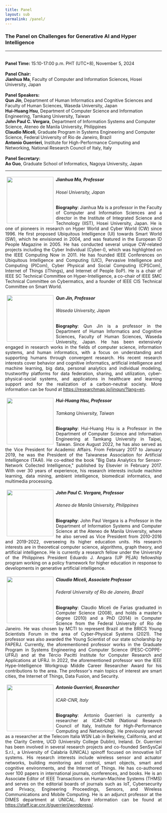 ```yaml
---
title: Panel
layout: sub
permalink: /panel/
--- 
```


<h3>The Panel on Challenges for Generative AI and Hyper Intelligence</h3>
<hr/>
<br/><b>Panel Time:</b> 15:10-17:00 p.m. PHT (UTC+8), November 5, 2024
<br/> <br/><b>Panel Chair: </b>
<br/><b>Jianhua Ma</b>, Faculty of Computer and Information Sciences, Hosei University, Japan
<br/><br/><b>Panel Speakers: </b>
<br/><b>Qun Jin</b>, Department of Human Informatics and Cognitive Sciences and Faculty of Human Sciences, Waseda University, Japan
<br/><b>Hui-Huang Hsu</b>, Department of Computer Science and Information Engineering, Tamkang University, Taiwan
<br/><b>John Paul C. Vergara</b>, Department of Information Systems and Computer Science, Ateneo de Manila University, Philippines
<br/><b>Claudio Miceli</b>, Graduate Program in Systems Engineering and Computer Science, Federal University of Rio de Janeiro, Brazil
<br/><b>Antonio Guerrieri</b>, Institute for High-Performance Computing and Networking, National Research Council of Italy, Italy
<br/><br/><b>Panel Secretary: </b>
<br/><b>Ao Guo</b>, Graduate School of Informatics, Nagoya University, Japan
<br/>

<hr/>

<img src="/2024/assets/images/panel_speaker/jianhua_ma.jpg" align="left" style="border:5px solid white" width="150">
<h5><b>Jianhua Ma, Professor</b></h5>
<h6>Hosei University, Japan</h6>
<p style="text-align: justify;">
 <b>Biography</b>: Jianhua Ma is a professor in the Faculty of Computer and Information Sciences and a director in the Institute of Integrated Science and Technology (IIST), Hosei University, Japan. He is one of pioneers in research on Hyper World and Cyber World (CW) since 1996. He first proposed Ubiquitous Intelligence (UI) towards Smart World (SW), which he envisioned in 2004, and was featured in the European ID People Magazine in 2005. He has conducted several unique CW-related projects including the Cyber Individual (Cyber-I), which was highlighted on the IEEE Computing Now in 2011. He has founded IEEE Conferences on Ubiquitous Intelligence and Computing (UIC), Pervasive Intelligence and Computing (PICom), Cyber Physical and Social Computing (CPSCom), Internet of Things (iThings), and Internet of People (IoP). He is a chair of IEEE SC Technical Committee on Hyper-Intelligence, a co-chair of IEEE SMC Technical Committee on Cybermatics, and a founder of IEEE CIS Technical Committee on Smart World.
 </p>
 
 <img src="/2024/assets/images/panel_speaker/qun_jin.jpg" align="left" style="border:5px solid white" width="150">
<h5><b>Qun Jin, Professor</b></h5>
<h6>Waseda University, Japan</h6>
<p style="text-align: justify;">
 <b>Biography</b>: Qun Jin is a professor in the Department of Human Informatics and Cognitive Sciences, Faculty of Human Sciences, Waseda University, Japan. He has been extensively engaged in research works in the fields of computer science, information systems, and human informatics, with a focus on understanding and supporting humans through convergent research. His recent research interests cover behavior and cognitive informatics, artificial intelligence and machine learning, big data, personal analytics and individual modeling, trustworthy platforms for data federation, sharing, and utilization, cyber-physical-social systems, and applications in healthcare and learning support and for the realization of a carbon-neutral society. More information can be found at <a href="https://researchmap.jp/jinqun/?lang=en" target=_new><u>https://researchmap.jp/jinqun/?lang=en</u></a>.
 </p>
 
 <img src="/2024/assets/images/panel_speaker/hui-huang_hsu.jpg" align="left" style="border:5px solid white" width="150">
<h5><b>Hui-Huang Hsu, Professor</b></h5>
<h6>Tamkang University, Taiwan</h6>
<p style="text-align: justify;">
 <b>Biography</b>: Hui-Huang Hsu is a Professor in the Department of Computer Science and Information Engineering at Tamkang University in Taipei, Taiwan. Since August 2022, he has also served as the Vice President for Academic Affairs. From February 2017 to January 2019, he was the President of the Taiwanese Association for Artificial Intelligence (TAAI). He co-edited the book "Big Data Analytics for Sensor-Network Collected Intelligence," published by Elsevier in February 2017. With over 30 years of experience, his research interests include machine learning, data mining, ambient intelligence, biomedical informatics, and multimedia processing.
 </p>

<img src="/2024/assets/images/panel_speaker/john_vergara.jpg" align="left" style="border:5px solid white" width="150">
<h5><b>John Paul C. Vergara, Professor</b></h5>
<h6>Ateneo de Manila University, Philippines</h6>
<p style="text-align: justify;">
<b>Biography</b>: John Paul Vergara is a Professor in the Department of Information Systems and Computer Science at the Ateneo de Manila University, where he also served as Vice President from 2010-2016 and 2019-2022, overseeing its higher education units.  His research interests are in theoretical computer science, algorithms, graph theory, and artificial intelligence.  He is currently a research fellow under the University of the Philippines President Eduardo J. Angara (UP PEJA) fellowship program working on a policy framework for higher education in response to developments in generative artificial intelligence. 
</p>

<img src="/2024/assets/images/panel_speaker/claudio.jpg" align="left" style="border:5px solid white" width="150">
<h5><b>Claudio Miceli, Associate Professor</b></h5>
<h6>Federal University of Rio de Janeiro, Brazil</h6>
<p style="text-align: justify;">
<b>Biography</b>: Claudio Miceli de Farias graduated in Computer Science (2008), and holds a master's degree (2010) and a PhD (2014) in Computer Science from the Federal University of Rio de Janeiro. He was chosen by MCTI to represent Brazil at the BRICS Young Scientists Forum in the area of Cyber-Physical Systems (2021). The professor was also awarded the Young Scientist of our state scholarship by FAPERJ. Currently, the aforementioned professor works in the Graduate Program in Systems Engineering and Computer Science (PESC-COPPE-UFRJ) and at the Tércio Pacitti Institute for Computer Research and Applications at UFRJ. In 2022, the aforementioned professor won the IEEE Hype-Intelligence Workgroup Middle Career Researcher Award for his contributions to the area. The professor's main topics of interest are smart cities, the Internet of Things, Data Fusion, and Security.
</p>

 <img src="/2024/assets/images/panel_speaker/antonio.jpg" align="left" style="border:5px solid white" width="150">
<h5><b>Antonio Guerrieri, Researcher</b></h5>
<h6>ICAR-CNR, Italy</h6>
<p style="text-align: justify;">
<b>Biography</b>: Antonio Guerrieri is currently a researcher at ICAR-CNR (National Research Council of Italy, Institute for High-Performance Computing and Networking). He previously served as a researcher at the Telecom Italia WSN Lab in Berkeley, California, and at the Clarity Centre, UCD (University College Dublin), Ireland. Dr. Guerrieri has been involved in several research projects and co-founded SenSysCal S.r.l., a University of Calabria (UNICAL) spinoff focused on innovative IoT systems. His research interests include wireless sensor and actuator networks, building monitoring and control, smart objects, smart and cognitive environments, and the Internet of Things. He has co-authored over 100 papers in international journals, conferences, and books. He is an Associate Editor of IEEE Transactions on Human-Machine Systems (THMS) and serves on the editorial boards of journals such as IoT, Cybersecurity and Privacy, Engineering Proceedings, Sensors, and Wireless Communications and Mobile Computing. He is an adjunct professor at the DIMES department at UNICAL. More information can be found at <a href="https://staff.icar.cnr.it/guerrieri/wordpress/" target=_new><u>https://staff.icar.cnr.it/guerrieri/wordpress/</u></a>.
 </p>
<br/>